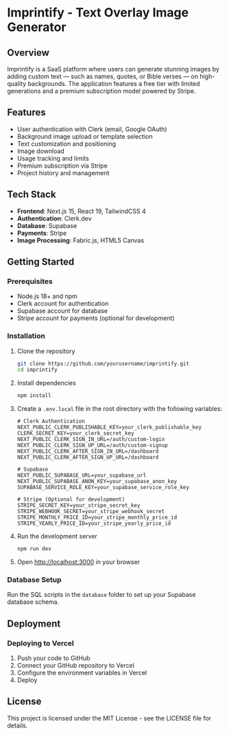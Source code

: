 # Imprintify - Text Overlay Image Generator

## Overview

Imprintify is a SaaS platform where users can generate stunning images by adding custom text — such as names, quotes, or Bible verses — on high-quality backgrounds. The application features a free tier with limited generations and a premium subscription model powered by Stripe.

## Features

- User authentication with Clerk (email, Google OAuth)
- Background image upload or template selection
- Text customization and positioning
- Image download
- Usage tracking and limits
- Premium subscription via Stripe
- Project history and management

## Tech Stack

- **Frontend**: Next.js 15, React 19, TailwindCSS 4
- **Authentication**: Clerk.dev
- **Database**: Supabase
- **Payments**: Stripe
- **Image Processing**: Fabric.js, HTML5 Canvas

## Getting Started

### Prerequisites

- Node.js 18+ and npm
- Clerk account for authentication
- Supabase account for database
- Stripe account for payments (optional for development)

### Installation

1. Clone the repository
   ```bash
   git clone https://github.com/yourusername/imprintify.git
   cd imprintify
   ```

2. Install dependencies
   ```bash
   npm install
   ```

3. Create a `.env.local` file in the root directory with the following variables:
   ```
   # Clerk Authentication
   NEXT_PUBLIC_CLERK_PUBLISHABLE_KEY=your_clerk_publishable_key
   CLERK_SECRET_KEY=your_clerk_secret_key
   NEXT_PUBLIC_CLERK_SIGN_IN_URL=/auth/custom-login
   NEXT_PUBLIC_CLERK_SIGN_UP_URL=/auth/custom-signup
   NEXT_PUBLIC_CLERK_AFTER_SIGN_IN_URL=/dashboard
   NEXT_PUBLIC_CLERK_AFTER_SIGN_UP_URL=/dashboard
   
   # Supabase
   NEXT_PUBLIC_SUPABASE_URL=your_supabase_url
   NEXT_PUBLIC_SUPABASE_ANON_KEY=your_supabase_anon_key
   SUPABASE_SERVICE_ROLE_KEY=your_supabase_service_role_key
   
   # Stripe (Optional for development)
   STRIPE_SECRET_KEY=your_stripe_secret_key
   STRIPE_WEBHOOK_SECRET=your_stripe_webhook_secret
   STRIPE_MONTHLY_PRICE_ID=your_stripe_monthly_price_id
   STRIPE_YEARLY_PRICE_ID=your_stripe_yearly_price_id
   ```

4. Run the development server
   ```bash
   npm run dev
   ```

5. Open [http://localhost:3000](http://localhost:3000) in your browser

### Database Setup

Run the SQL scripts in the `database` folder to set up your Supabase database schema.

## Deployment

### Deploying to Vercel

1. Push your code to GitHub
2. Connect your GitHub repository to Vercel
3. Configure the environment variables in Vercel
4. Deploy

## License

This project is licensed under the MIT License - see the LICENSE file for details.